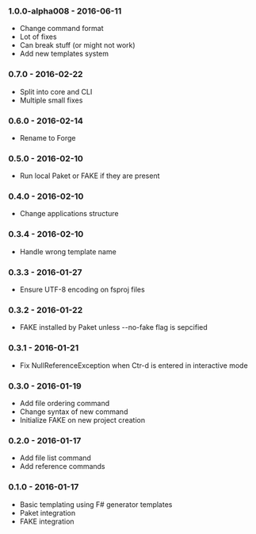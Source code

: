 ### 1.0.0-alpha008 - 2016-06-11
* Change command format
* Lot of fixes
* Can break stuff (or might not work)
* Add new templates system

### 0.7.0 - 2016-02-22
* Split into core and CLI
* Multiple small fixes

### 0.6.0 - 2016-02-14
* Rename to Forge

### 0.5.0 - 2016-02-10
* Run local Paket or FAKE if they are present

### 0.4.0 - 2016-02-10
* Change applications structure

### 0.3.4 - 2016-02-10
* Handle wrong template name

### 0.3.3 - 2016-01-27
* Ensure UTF-8 encoding on fsproj files

### 0.3.2 - 2016-01-22
* FAKE installed by Paket unless --no-fake flag is sepcified

### 0.3.1 - 2016-01-21
* Fix NullReferenceException when Ctr-d is entered in interactive mode

### 0.3.0 - 2016-01-19
* Add file ordering command
* Change syntax of new command
* Initialize FAKE on new project creation

### 0.2.0 - 2016-01-17
* Add file list command
* Add reference commands

### 0.1.0 - 2016-01-17
* Basic templating using F# generator templates
* Paket integration
* FAKE integration
